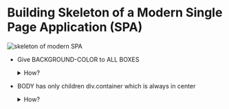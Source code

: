 # Building Skeleton of a Modern Single Page Application (SPA)

![skeleton of modern SPA](https://i.imgur.com/PgG5nj5.png)

- Give BACKGROUND-COLOR to ALL BOXES
    <details><summary>How?</summary>
    <p>

    ```scss
     body {
         background-color: aqua;
     }
     .container {
         // Any child element of div.cotainer will have a different background
        * {
            background-color: rgb(18, 22, 87);
            color: white;
        }
     }
    ```
    </p>
    </details>
- BODY has only children div.container which is always in center
    <details><summary>How?</summary>
    <p>

    ```scss
     .container {
    // We stop our website witdth to max 1200px. On devices with even bigger screens, we don't want the website to grow more in width
         max-width: 1200px; 
    //any extra space is distributed to the left and right, keeping our div in center
         margin: 0 auto; 
    //shorthand variations of margin
    //margin: top right bottom left 
    //margin: top-botton right-left
    //margin: all
     }
    ```
    </p>
    </details>